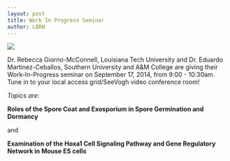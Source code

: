```yaml
---
layout: post
title: Work In Progress Seminar
author: LBRN
---
```

<a href="{{ site.baseurl }}events/work-in-progress"><img src="/files/images/wip/LBRN WIP 2014.09.17.png"></a>

Dr. Rebecca Giorno-McConnell, Louisiana Tech University and Dr. Eduardo Martinez-Ceballos, Southern University and A&M College are giving their Work-In-Progress seminar on September 17, 2014, from 9:00 - 10:30am. Tune in to your local access grid/SeeVogh video conference room!

*Topics are:*

**Roles of the Spore Coat and Exosporium in Spore Germination and Dormancy**

and

**Examination of the Hoxa1 Cell Signaling Pathway and Gene Regulatory Network in Mouse ES cells**